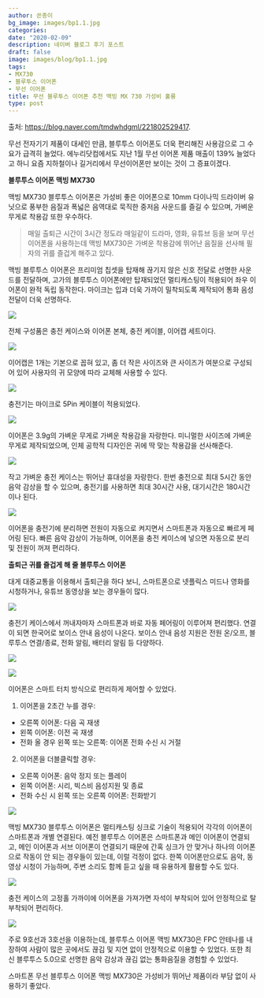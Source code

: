 ```yaml
---
author: 쓴종이
bg_image: images/bp1.1.jpg
categories:
date: "2020-02-09"
description: 네이버 블로그 후기 포스트
draft: false
image: images/blog/bp1.1.jpg
tags:
- MX730
- 블루투스 이어폰
- 무선 이어폰 
title: 무선 블루투스 이어폰 추천 맥빙 MX 730 가성비 훌륭
type: post
---
```


출처: https://blog.naver.com/tmdwhdgml/221802529417. 

무선 전자기기 제품이 대세인 만큼, 블루투스 이어폰도 더욱 편리해진 사용감으로 그 수요가 급격히 늘었다. 에누리닷컴에서도 지난 1월 무선 이어폰 제품 매출이 139% 늘었다고 하니 요즘 지하철이나 길거리에서 무선이어폰만 보이는 것이 그 증표이겠다. 

**블루투스 이어폰 맥빙 MX730**

맥빙 MX730 블루투스 이어폰은 가성비 좋은 이어폰으로 10mm 다이나믹 드라이버 유닛으로 풍부한 음질과 폭넓은 음역대로 묵직한 중저음 사운드를 즐길 수 있으며, 가벼운 무게로 착용감 또한 우수하다.</p>

> 매일 출퇴근 시간이 3시간 정도라 매일같이 드라마, 영화, 유튜브 등을 보며 무선 이어폰을 사용하는데 맥빙 MX730은 가벼운 착용감에 뛰어난 음질을 선사해 필자의 귀를 즐겁게 해주고 있다.

맥빙 블루투스 이어폰은 프리미엄 칩셋을 탑재해 끊기지 않은 신호 전달로 선명한 사운드를 전달하며, 고가의 블루투스 이어폰에만 탑재되었던 멀티캐스팅이 적용되어 좌우 이어폰이 완적 독립 동작한다. 마이크는 입과 더욱 가까이 밀착되도록 제작되어 통화 음성 전달이 더욱 선명하다. </p>

![](/images/blog/bp1.2.jpg)

전체 구성품은 충전 케이스와 이어폰 본체, 충전 케이블, 이어캡 세트이다.

![](/images/blog/bp1.3.jpg)

이어캡은 1개는 기본으로 꼽혀 있고, 좀 더 작은 사이즈와 큰 사이즈가 여분으로 구성되어 있어 사용자의 귀 모양에 따라 교체해 사용할 수 있다.

![](/images/blog/bp1.4.jpg)

충전기는 마이크로 5Pin 케이블이 적용되었다.

![](/images/blog/bp1.5.jpg)

이어폰은 3.9g의 가벼운 무게로 가벼운 착용감을 자랑한다. 미니멀한 사이즈에 가벼운 무게로 제작되었으며, 인체 공학적 디자인은 귀에 딱 맞는 착용감을 선사해준다.

![](/images/blog/bp1.6.jpg)

작고 가벼운 충전 케이스는 뛰어난 휴대성을 자랑한다. 한번 충전으로 최대 5시간 동안 음악 감상을 할 수 있으며, 충전기를 사용하면 최대 30시간 사용, 대기시간은 180시간이나 된다.

![](/images/blog/bp1.7.jpg)

이어폰을 충전기에 분리하면 전원이 자동으로 켜지면서 스마트폰과 자동으로 빠르게 페어링 된다. 빠른 음악 감상이 가능하며, 이어폰을 충전 케이스에 넣으면 자동으로 분리 및 전원이 꺼져 편리하다.

**출퇴근 귀를 즐겁게 해 줄 블루투스 이어폰**

대게 대중교통을 이용해서 출퇴근을 하다 보니, 스마트폰으로 넷플릭스 미드나 영화를 시청하거나, 유튜브 동영상을 보는 경우들이 많다.

![](/images/blog/bp1.8.jpg)

충전기 케이스에서 꺼내자마자 스마트폰과 바로 자동 페어링이 이루어져 편리했다. 연결이 되면 한국어로 보이스 안내 음성이 나온다. 보이스 안내 음성 지원은 전원 온/오프, 블루투스 연결/종료, 전화 알림, 배터리 알림 등 다양하다.

![](/images/blog/bp1.9.jpg)

![](/images/blog/bp1.10.jpg)

이어폰은 스마트 터치 방식으로 편리하게 제어할 수 있었다.
1. 이어폰을 2초간 누를 경우:
* 오른쪽 이어폰: 다음 곡 재생
* 왼쪽 이어폰: 이전 곡 재생
* 전화 올 경우 왼쪽 또는 오른쪽: 이어폰 전화 수신 시 거절

2. 이어폰을 더블클릭할 경우:
* 오른쪽 이어폰: 음악 정지 또는 플레이
* 왼쪽 이어폰: 시리, 빅스비 음성지원 및 종료
* 전화 수신 시 왼쪽 또는 오른쪽 이어폰: 전화받기

![](/images/blog/bp1.11.jpg)

맥빙 MX730 블루투스 이어폰은 멀티캐스팅 싱크로 기술이 적용되어 각각의 이어폰이 스마트폰과 개별 연결된다. 예전 블루투스 이어폰은 스마트폰과 메인 이어폰이 연결되고, 메인 이어폰과 서브 이어폰이 연결되기 때문에 간혹 싱크가 안 맞거나 하나의 이어폰으로 작동이 안 되는 경우들이 있는데, 이럴 걱정이 없다. 한쪽 이어폰만으로도 음악, 동영상 시청이 가능하며, 주변 소리도 함께 듣고 싶을 때 유용하게 활용할 수도 있다.

![](/images/blog/bp1.12.jpg)

충전 케이스의 고정홀 가까이에 이어폰을 가져가면 자석이 부착되어 있어 안정적으로 탈부착되어 편리하다.

![](/images/blog/bp1.13.jpg)

주로 9호선과 3호선을 이용하는데, 블루투스 이어폰 맥빙 MX730은 FPC 안테나를 내장하여 사람이 많은 곳에서도 끊김 및 지연 없이 안정적으로 이용할 수 있었다. 또한 최신 블루투스 5.0으로 선명한 음악 감상과 끊김 없는 통화음질을 경험할 수 있었다.

스마트폰 무선 블루투스 이어폰 맥빙 MX730은 가성비가 뛰어난 제품이라 부담 없이 사용하기 좋았다.